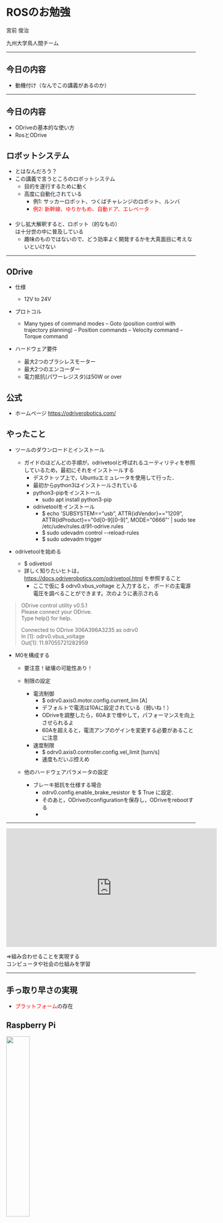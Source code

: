 # ROSのお勉強
宮前 俊治

九州大学鳥人間チーム


---

## 今日の内容

* 動機付け（なんでこの講義があるのか）

---

## 今日の内容

* ODriveの基本的な使い方
* RosとODrive

## ロボットシステム

* とはなんだろう？
* この講義で言うところのロボットシステム
   * 目的を遂行するために動く
   * 高度に自動化されている
       * 例1: サッカーロボット、つくばチャレンジのロボット、ルンバ
       * <span style="color:red">例2: 新幹線、ゆりかもめ、自動ドア、エレベータ</span><br />　
* 少し拡大解釈すると、ロボット（的なもの）<br />は十分世の中に普及している
   * 趣味のものではないので、どう効率よく開発するかを大真面目に考えないといけない

---

## ODrive

* 仕様
  * 12V to 24V 

* プロトコル
  * Many types of command modes
    – Goto (position control with trajectory planning)
    – Position commands
    – Velocity command
    – Torque command
    
* ハードウェア要件
  * 最大2つのブラシレスモーター
  * 最大2つのエンコーダー
  * 電力抵抗(パワーレジスタ)は50W or over
 
## 公式

* ホームページ
  https://odriverobotics.com/

## やったこと

* ツールのダウンロードとインストール
  * ガイドのほどんどの手順が，odrivetoolと呼ばれるユーティリティを参照しているため，最初にそれをインストールする
    * デスクトップ上で，Ubuntuエミュレータを使用して行った．
    * 最初からpython3はインストールされている
    * python3-pipをインストール
      * sudo apt install python3-pip
    * odrivetoolをインストール
      * $ echo 'SUBSYSTEM=="usb", ATTR{idVendor}=="1209", ATTR{idProduct}=="0d[0-9][0-9]", MODE="0666"' | sudo tee /etc/udev/rules.d/91-odrive.rules
      * $ sudo udevadm control --reload-rules
      * $ sudo udevadm trigger

* odrivetoolを始める
  * $ odivetool 
  * 詳しく知りたいヒトは，https://docs.odriverobotics.com/odrivetool.html を参照すること
    * ここで仮に $ odrv0.vbus_voltage と入力すると， ボードの主電源電圧を調べることができます。次のように表示される
> ODrive control utility v0.5.1  
> Please connect your ODrive.  
> Type help() for help.  
>  
> Connected to ODrive 306A396A3235 as odrv0  
> In [1]: odrv0.vbus_voltage  
> Out[1]: 11.97055721282959  

* M0を構成する
  * 要注意！破壊の可能性あり！

  * 制限の設定
    * 電流制御
      * $ odrv0.axis0.motor.config.current_lim      [A]
      * デフォルトで電流は10Aに設定されている（弱いね！） 
      * ODriveを調整したら，60Aまで増やして，パフォーマンスを向上させられるよ
      * 60Aを超えると，電流アンプのゲインを変更する必要があることに注意
    * 速度制限
      * $ odrv0.axis0.controller.config.vel_limit      [turn/s]
      * 速度もだいぶ控えめ
  * 他のハードウェアパラメータの設定
    * ブレーキ抵抗を仕様する場合
      * odrv0.config.enable_brake_resistor を $ True に設定．
      * そのあと，ODriveのconfigurationを保存し，ODriveをrebootする
      * 




---
<iframe width="560" height="315" src="https://www.youtube.com/embed/7xXnXHc0roA" frameborder="0" allow="autoplay; encrypted-media" allowfullscreen></iframe>


$\Longrightarrow$組み合わせることを実現する<br />コンピュータや社会の仕組みを学習

---

## 手っ取り早さの実現


* <span style="color:red">プラットフォーム</span>の存在

## <span style="text-transform:none">Raspberry Pi</span>
<img width="35%" src="md/images/raspi4.jpeg" />

---

## <span style="text-transform:none">Raspberry Pi</span>について詳しく

* イギリスで開発された教育用のシングルボードコンピュータ<br />$ $
* 開発の動機・歴史

---
---

## 講義で使う道具
---

## ウェブサイト等

* [講義のサイト](https://lab.ueda.tech/?page=robosys_2020)<br />$ $
* 連絡: 他人に見られてもいい内容はTwitterで[@ryuichiueda](https://twitter.com/ryuichiueda)あるいは[@uedalaboratory](https://twitter.com/uedalaboratory)
    * 質問も重要なコントリビューション<br />$ $
* [この講義資料](https://github.com/ryuichiueda/robosys2020)にプルリクくれて私がマージしたら加点

